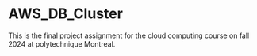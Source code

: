 # AWS_DB_Cluster
This is the final project assignment for the cloud computing course on fall 2024 at polytechnique Montreal.

